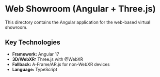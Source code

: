 # Web Showroom (Angular + Three.js)

This directory contains the Angular application for the web-based virtual showroom.

## Key Technologies
- **Framework:** Angular 17
- **3D/WebXR:** Three.js with @WebXR
- **Fallback:** A-Frame/AR.js for non-WebXR devices
- **Language:** TypeScript



